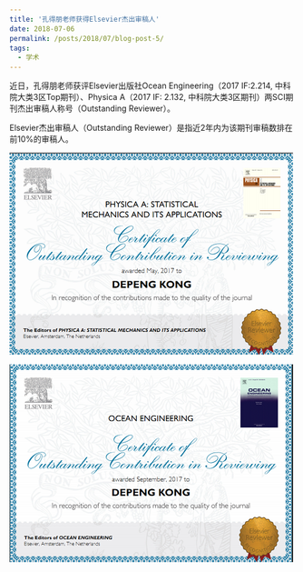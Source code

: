 ```yaml
---
title: '孔得朋老师获得Elsevier杰出审稿人'
date: 2018-07-06
permalink: /posts/2018/07/blog-post-5/
tags:
  - 学术
---
```


近日，孔得朋老师获评Elsevier出版社Ocean Engineering（2017 IF:2.214, 中科院大类3区Top期刊）、Physica A（2017 IF: 2.132, 中科院大类3区期刊）两SCI期刊杰出审稿人称号（Outstanding Reviewer）。

Elsevier杰出审稿人（Outstanding Reviewer）是指近2年内为该期刊审稿数排在前10%的审稿人。

![](/images/certificate.png )

![](/images/certificate2.png)
